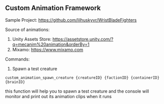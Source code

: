 Custom Animation Framework
---

Sample Project: 
https://github.com/lilhuskyvr/WristBladeFighters

Source of animations: 
1. Unity Assets Store: https://assetstore.unity.com/?q=mecanim%20animation&orderBy=1
2. Mixamo: https://www.mixamo.com

Commands: 

1. Spawn a test creature
```
custom_animation_spawn_creature {creatureID} {factionID} {containerID} {brainID}
```
this function will help you to spawn a test creature and the console will monitor and print out its animation clips when it runs
